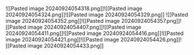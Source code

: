 ![[Pasted image 20240924054318.png]]![[Pasted image 20240924054324.png]]![[Pasted image 20240924054329.png]]
![[Pasted image 20240924054352.png]]![[Pasted image 20240924054357.png]]![[Pasted image 20240924054407.png]]![[Pasted image 20240924054411.png]]![[Pasted image 20240924054416.png]]![[Pasted image 20240924054421.png]]![[Pasted image 20240924054426.png]]![[Pasted image 20240924054433.png]]